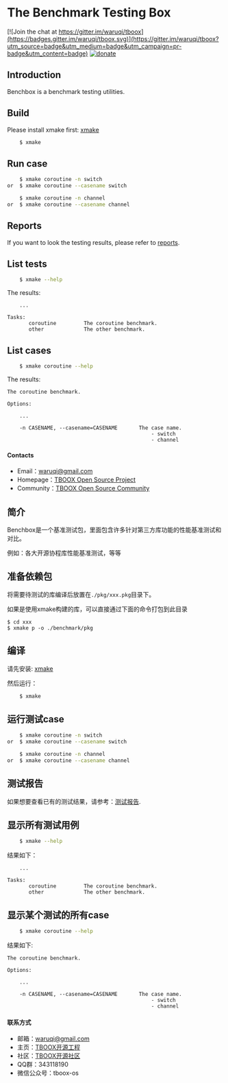 # The Benchmark Testing Box

[![Join the chat at https://gitter.im/waruqi/tboox](https://badges.gitter.im/waruqi/tboox.svg)](https://gitter.im/waruqi/tboox?utm_source=badge&utm_medium=badge&utm_campaign=pr-badge&utm_content=badge) [![donate](http://tboox.org/static/img/donate.svg)](http://tboox.org/donation/)

## Introduction

Benchbox is a benchmark testing utilities.

## Build

Please install xmake first: [xmake](http://xmake.io)

```bash
    $ xmake
```

## Run case

```bash
    $ xmake coroutine -n switch
or  $ xmake coroutine --casename switch

    $ xmake coroutine -n channel
or  $ xmake coroutine --casename channel
```

## Reports

If you want to look the testing results, please refer to [reports](https://github.com/waruqi/benchbox/wiki/reports).

## List tests

```bash
    $ xmake --help
```

The results:

```
    ...

Tasks: 
       coroutine         The coroutine benchmark.
       other             The other benchmark.
```

## List cases

```bash
    $ xmake coroutine --help
```

The results:

```
The coroutine benchmark.

Options: 

    ...

    -n CASENAME, --casename=CASENAME       The case name.
                                               - switch
                                               - channel
```

#### Contacts

* Email：[waruqi@gmail.com](mailto:waruqi@gmail.com)
* Homepage：[TBOOX Open Source Project](http://www.tboox.org/cn)
* Community：[TBOOX Open Source Community](http://www.tboox.org/forum)

## 简介

Benchbox是一个基准测试包，里面包含许多针对第三方库功能的性能基准测试和对比。

例如：各大开源协程库性能基准测试，等等

## 准备依赖包

将需要待测试的库编译后放置在`./pkg/xxx.pkg`目录下。

如果是使用xmake构建的库，可以直接通过下面的命令打包到此目录

```console
$ cd xxx
$ xmake p -o ./benchmark/pkg
```

## 编译

请先安装: [xmake](http://xmake.io)

然后运行：

```bash
    $ xmake
```

## 运行测试case

```bash
    $ xmake coroutine -n switch
or  $ xmake coroutine --casename switch

    $ xmake coroutine -n channel
or  $ xmake coroutine --casename channel
```

## 测试报告

如果想要查看已有的测试结果，请参考：[测试报告](https://github.com/waruqi/benchbox/wiki/reports).

## 显示所有测试用例

```bash
    $ xmake --help
```

结果如下：

```
    ...

Tasks: 
       coroutine         The coroutine benchmark.
       other             The other benchmark.
```

## 显示某个测试的所有case

```bash
    $ xmake coroutine --help
```

结果如下:

```
The coroutine benchmark.

Options: 

    ...

    -n CASENAME, --casename=CASENAME       The case name.
                                               - switch
                                               - channel
```

#### 联系方式

* 邮箱：[waruqi@gmail.com](mailto:waruqi@gmail.com)
* 主页：[TBOOX开源工程](http://www.tboox.org/cn)
* 社区：[TBOOX开源社区](http://www.tboox.org/forum)
* QQ群：343118190
* 微信公众号：tboox-os

